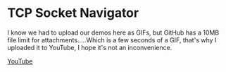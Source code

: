 # TCP Socket Navigator

I know we had to upload our demos here as GIFs, but GitHub has a 10MB file limit for attachments.....Which is a few seconds of a GIF, that's why I uploaded it to YouTube, I hope it's not an inconvenience.

[YouTube](https://youtu.be/4UAZntMhSMM)
